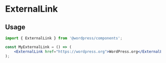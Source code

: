# ExternalLink

## Usage

```jsx
import { ExternalLink } from '@wordpress/components';

const MyExternalLink = () => (
	<ExternalLink href="https://wordpress.org">WordPress.org</ExternalLink>
);
```
